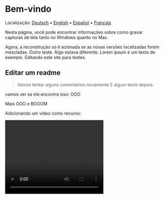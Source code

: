 # Bem-vindo
Localização: [Deutsch](https://ewildingli.github.io/Global-Instructor-Guidelines/DE/) • [English](https://ewildingli.github.io/Global-Instructor-Guidelines/) • [Español](https://ewildingli.github.io/Global-Instructor-Guidelines/ES/) • [Français](https://ewildingli.github.io/Global-Instructor-Guidelines/FR/)

Nesta página, você pode encontrar informações sobre como gravar capturas de tela tanto no Windows quanto no Mac.

Agora, a reconstrução só é acionada se as novas versões localizadas forem mescladas.
Outro teste. Algo estava diferente.
Lorem ipsum é um texto de exemplo.
Editando este site para testes.

## Editar um readme

> Vamos tentar alguns comentários novamente
E algum texto depois.

vamos ver se ele encontra isso: OOO

Mais OOO e BOOOM

Adicionando um vídeo como recurso:

<video width="320" height="240" controls><source src="https://github.com/user-attachments/assets/be74703f-6879-45a5-ac12-fa11a221ed79" type="video/mp4">Seu navegador não suporta a tag de vídeo.</video>